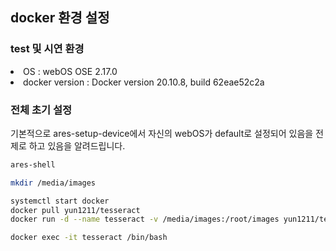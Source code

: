 ## docker 환경 설정
### test 및 시연 환경
<li>OS : webOS OSE 2.17.0</li>
<li>docker version : Docker version 20.10.8, build 62eae52c2a</li>

### 전체 초기 설정
기본적으로 ares-setup-device에서 자신의 webOS가 default로 설정되어 있음을 전제로 하고 있음을 알려드립니다.

```bash
ares-shell

mkdir /media/images

systemctl start docker
docker pull yun1211/tesseract
docker run -d --name tesseract -v /media/images:/root/images yun1211/tesseract sleep infinity

docker exec -it tesseract /bin/bash
```

